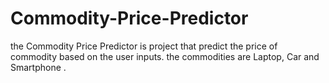 # Commodity-Price-Predictor
the Commodity Price Predictor is project that predict the price of commodity based on the user inputs. the commodities are Laptop, Car and Smartphone .
